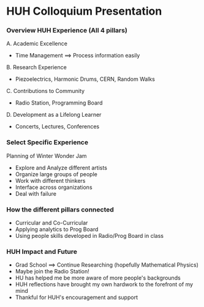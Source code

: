 
# HUH Colloquium Presentation

### Overview HUH Experience (All 4 pillars)

A. Academic Excellence
 - Time Management ==> Process information easily

B. Research Experience
 - Piezoelectrics, Harmonic Drums, CERN, Random Walks

C. Contributions to Community
 - Radio Station, Programming Board

D. Development as a Lifelong Learner
 - Concerts, Lectures, Conferences

### Select Specific Experience
Planning of Winter Wonder Jam
 - Explore and Analyze different artists
 - Organize large groups of people
 - Work with different thinkers
 - Interface across organizations
 - Deal with failure

### How the different pillars connected
 - Curricular and Co-Curricular
 - Applying analytics to Prog Board
 - Using people skills developed in Radio/Prog Board in class

### HUH Impact and Future
 - Grad School ==> Continue Researching (hopefully Mathematical Physics)
 - Maybe join the Radio Station!
 - HU has helped me be more aware of more people's backgrounds
 - HUH reflections have brought my own hardwork to the forefront of my mind
 - Thankful for HUH's encouragement and support

